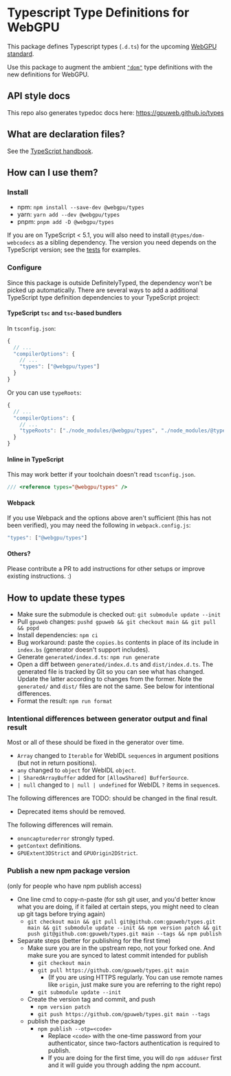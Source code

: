# Typescript Type Definitions for WebGPU

This package defines Typescript types (`.d.ts`) for the upcoming [WebGPU standard](https://github.com/gpuweb/gpuweb/wiki/Implementation-Status).

Use this package to augment the ambient [`"dom"`](https://www.typescriptlang.org/docs/handbook/compiler-options.html#compiler-options) type definitions with the new definitions for WebGPU.

## API style docs

This repo also generates typedoc docs here: https://gpuweb.github.io/types

## What are declaration files?

See the [TypeScript handbook](http://www.typescriptlang.org/docs/handbook/declaration-files/introduction.html).


## How can I use them?

### Install

- npm: `npm install --save-dev @webgpu/types`
- yarn: `yarn add --dev @webgpu/types`
- pnpm: `pnpm add -D @webgpu/types`

If you are on TypeScript < 5.1, you will also need to install `@types/dom-webcodecs`
as a sibling dependency. The version you need depends on the TypeScript version;
see the [tests](tests/) for examples.

### Configure

Since this package is outside DefinitelyTyped, the dependency won't be picked up automatically.
There are several ways to add a additional TypeScript type definition dependencies to your TypeScript project:

#### TypeScript `tsc` and `tsc`-based bundlers

In `tsconfig.json`:

```js
{
  // ...
  "compilerOptions": {
    // ...
    "types": ["@webgpu/types"]
  }
}
```

Or you can use `typeRoots`:

```js
{
  // ...
  "compilerOptions": {
    // ...
    "typeRoots": ["./node_modules/@webgpu/types", "./node_modules/@types"]
  }
}
```

#### Inline in TypeScript

This may work better if your toolchain doesn't read `tsconfig.json`.

```ts
/// <reference types="@webgpu/types" />
```

#### Webpack

If you use Webpack and the options above aren't sufficient (this has not been verified),
you may need the following in `webpack.config.js`:

```js
"types": ["@webgpu/types"]
```

#### Others?

Please contribute a PR to add instructions for other setups or improve existing instructions. :)


## How to update these types

- Make sure the submodule is checked out: `git submodule update --init`
- Pull `gpuweb` changes: `pushd gpuweb && git checkout main && git pull && popd`
- Install dependencies: `npm ci`
- Bug workaround: paste the `copies.bs` contents in place of its include in `index.bs` (generator doesn't support includes).
- Generate `generated/index.d.ts`: `npm run generate`
- Open a diff between `generated/index.d.ts` and `dist/index.d.ts`.
    The generated file is tracked by Git so you can see what has changed.
    Update the latter according to changes from the former.
    Note the `generated/` and `dist/` files are not the same.
    See below for intentional differences.
- Format the result: `npm run format`

### Intentional differences between generator output and final result

Most or all of these should be fixed in the generator over time.

- `Array` changed to `Iterable` for WebIDL `sequence`s in argument positions (but not in return positions).
- `any` changed to `object` for WebIDL `object`.
- `| SharedArrayBuffer` added for `[AllowShared] BufferSource`.
- `| null` changed to `| null | undefined` for WebIDL `?` items in `sequence`s.

The following differences are TODO: should be changed in the final result.

- Deprecated items should be removed.

The following differences will remain.

- `onuncapturederror` strongly typed.
- `getContext` definitions.
- `GPUExtent3DStrict` and `GPUOrigin2DStrict`.

### Publish a new npm package version

(only for people who have npm publish access)

* One line cmd to copy-n-paste (for ssh git user, and you'd better know what you are doing, if it failed at certain steps, you might need to clean up git tags before trying again)
  - `git checkout main && git pull git@github.com:gpuweb/types.git main && git submodule update --init && npm version patch && git push git@github.com:gpuweb/types.git main --tags && npm publish`
* Separate steps (better for publishing for the first time)
  * Make sure you are in the upstream repo, not your forked one. And make sure you are synced to latest commit intended for publish
    - `git checkout main`
    - `git pull https://github.com/gpuweb/types.git main`
      - (If you are using HTTPS regularly. You can use remote names like `origin`, just make sure you are referring to the right repo)
    - `git submodule update --init`
  * Create the version tag and commit, and push
    - `npm version patch`
    - `git push https://github.com/gpuweb/types.git main --tags`
  * publish the package
    - `npm publish --otp=<code>`
      - Replace `<code>` with the one-time password from your authenticator, since two-factors authentication is required to publish.
      - If you are doing for the first time, you will do `npm adduser` first and it will guide you through adding the npm account.

